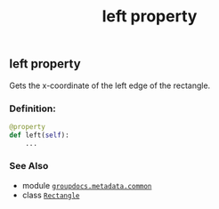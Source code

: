 ﻿---
title: left property
second_title: GroupDocs.Metadata for Python via .NET API References
description: 
type: docs
url: /python-net/groupdocs.metadata.common/rectangle/left/
is_root: false
weight: 70
---

## left property


Gets the x-coordinate of the left edge of the rectangle.
### Definition:
```python
@property
def left(self):
    ...
```

### See Also
* module [`groupdocs.metadata.common`](../../)
* class [`Rectangle`](/metadata/python-net/groupdocs.metadata.common/rectangle)
